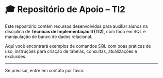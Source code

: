 # 🎓 Repositório de Apoio – TI2

Este repositório contém recursos desenvolvidos para auxiliar alunos na disciplina de **Técnicas de Implementação II (TI2)**, com foco em SQL e manipulação de banco de dados relacional.

Aqui você encontrará exemplos de comandos SQL com boas práticas de uso, instruções para criação de tabelas, consultas, atualizações e exclusões.

---

Se precisar, entre em contato por favor.

